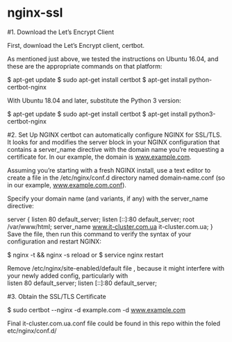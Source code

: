 # nginx-ssl


#1. Download the Let’s Encrypt Client

First, download the Let’s Encrypt client, certbot.

As mentioned just above, we tested the instructions on Ubuntu 16.04, and these are the appropriate commands on that platform:

$ apt-get update
$ sudo apt-get install certbot
$ apt-get install python-certbot-nginx

With Ubuntu 18.04 and later, substitute the Python 3 version:

$ apt-get update
$ sudo apt-get install certbot
$ apt-get install python3-certbot-nginx

#2. Set Up NGINX
certbot can automatically configure NGINX for SSL/TLS. It looks for and modifies the server block in your NGINX configuration that contains a server_name directive with the domain name you’re requesting a certificate for. In our example, the domain is www.example.com.

Assuming you’re starting with a fresh NGINX install, use a text editor to create a file in the /etc/nginx/conf.d directory named domain‑name.conf (so in our example, www.example.com.conf).

Specify your domain name (and variants, if any) with the server_name directive:

server {
    listen 80 default_server;
    listen [::]:80 default_server;
    root /var/www/html;
    server_name www.it-cluster.com.ua it-cluster.com.ua;
}
Save the file, then run this command to verify the syntax of your configuration and restart NGINX:

$ nginx -t && nginx -s reload
or
$ service nginx restart


Remove /etc/nginx/site-enabled/default  file , because it might interfere with your newly added config, particularly with      
listen 80 default_server;
listen [::]:80 default_server;


#3. Obtain the SSL/TLS Certificate

$ sudo certbot --nginx -d example.com -d www.example.com



Final it-cluster.com.ua.conf file could be found in this repo within the foled etc/nginx/conf.d/
